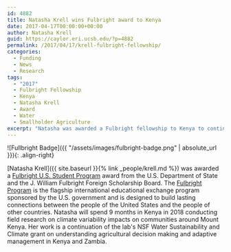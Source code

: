 ```yaml
---
id: 4882
title: Natasha Krell wins Fulbright award to Kenya
date: 2017-04-17T00:00:00+00:00
author: Natasha Krell
guid: https://caylor.eri.ucsb.edu/?p=4882
permalink: /2017/04/17/krell-fulbright-fellowship/
categories:
  - Funding
  - News
  - Research
tags:
  - "2017"
  - Fulbright Fellowship
  - Kenya
  - Natasha Krell
  - Award
  - Water
  - Smallholder Agriculture
excerpt: "Natasha was awarded a Fulbright fellowship to Kenya to continue research on smallholder agriculture around Mount Kenya."
---
```


![Fullbright Badge]({{ "/assets/images/fulbright-badge.png" | absolute_url }}){: .align-right}

[Natasha Krell]({{ site.baseurl }}{% link _people/krell.md %}) was awarded a <a href="https://us.fulbrightonline.org" target="_blank">Fulbright U.S. Student Program</a> award from the U.S. Department of State and the J. William Fulbright Foreign Scholarship Board. <!--more-->The <a href="http://eca.state.gov/fulbright" target="_blank">Fulbright Program</a> is the flagship international educational exchange program sponsored by the U.S. government and is designed to build lasting connections between the people of the United States and the people of other countries. Natasha will spend 9 months in Kenya in 2018 conducting field research on climate variability impacts on communities around Mount Kenya. Her work is a continuation of the lab's NSF Water Sustainability and Climate grant on understanding agricultural decision making and adaptive management in Kenya and Zambia. 